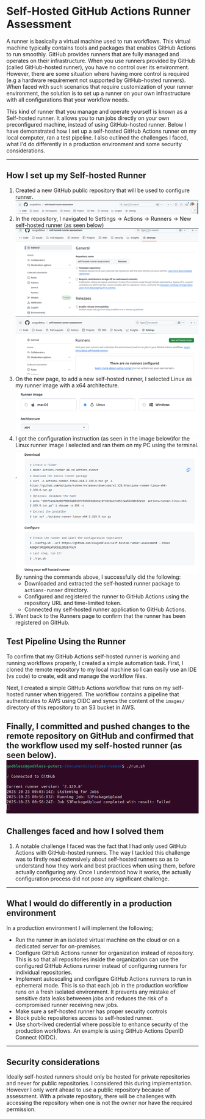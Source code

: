 # Self-Hosted GitHub Actions Runner Assessment

A runner is basically a virtual machine used to run workflows. This virtual machine typically contains tools and packages that enables GitHub Actions to run smoothly. GitHub provides runners that are fully managed and operates on their infrastructure. When you use runners provided by GitHub (called GitHub-hosted runner), you have no control over its environment. However, there are some situation where having more control is required (e.g a hardware requirement not supported by GitHub-hosted runners). When faced with such scenarios that require customization of your runner environment, the solution is to set up a runner on your own infrastructure with all configurations that your workflow needs.

This kind of runner that you manage and operate yourself is known as a Self-hosted runner. It allows you to run jobs directly on your own preconfigured machine, instead of using GitHub-hosted runner. Below I have demonstrated how I set up a self-hosted GitHub Actions runner on my local computer, ran a test pipeline. I also outlined the challenges I faced, what I'd do differently in a production environment and some security considerations.

---

## How I set up my Self-hosted Runner

1. Created a new GitHub public repository that will be used to configure runner.
![SHR1](./images/SHR1.png)
1. In the repository, I navigated to Settings → Actions → Runners → New self-hosted runner (as seen below) 
![SHR1](./images/shr2.png)
![SHR1](./images/shr4.png)
2. On the new page, to add a new self-hosted runner, I selected Linux as my runner image with a x64 architecture.
![SHR1](./images/shr5.png)
3. I got the configuration instruction (as seen in the image below)for the Linux runner image I selected and ran them on my PC using the terminal. 
![SHR1](./images/shr6.png)
By running the commands above, I successfully did the following:
   - Downloaded and extracted the self-hosted runner package to  `actions-runner` directory.
   - Configured and registered the runner to GitHub Actions using the repository URL and time-limited token. 
   - Connected my self-hosted runner application to GitHub Actions.
4. Went back to the Runners page to confirm that the runner has been registered on GitHub.

## Test Pipeline Using the Runner

To confirm that my GitHub Actions self-hosted runner is working and running workflows properly, I created a simple automation task. First, I cloned the remote repository to my local machine so I can easily use an IDE (vs code) to create, edit and manage the workflow files.

Next, I created a simple GitHub Actions workflow that runs on my self-hosted runner when triggered. The workflow contains a pipeline that authenticates to AWS using OIDC and syncs the content of the `images/` directory of this repository to an S3 bucket in AWS. 

Finally, I committed and pushed changes to the remote repository on GitHub and confirmed that the workflow used my self-hosted runner (as seen below).
![SHR1](./images/shr10.png)
---

## Challenges faced and how I solved them
1. A notable challenge I faced was the fact that I had only used GitHub Actions with GitHub-hosted runners. The way I tackled this challenge was to firstly read extensively about self-hosted runners so as to understand how they work and best practices when using them, before actually configuring any. Once I understood how it works, the actually configuration process did not pose any significant challenge.

---

## What I would do differently in a production environment

In a production environment I will implement the following;

- Run the runner in an isolated virtual machine on the cloud or on a dedicated server for on-premises.
- Configure GitHub Actions runner for organization instead of repository. This is so that all repositories inside the organization can use the configured GitHub Actions runner instead of configuring runners for individual repositories.
- Implement autoscaling and configure GitHub Actions runners to run in ephemeral mode. This is so that each job in the production workflow runs on a fresh isolated environment. It prevents any mistake of sensitive data leaks betweeen jobs and reduces the risk of a compromised runner receiving new jobs.
- Make sure a self-hosted runner has proper security controls
- Block public repositories access to self-hosted runner.
- Use short-lived credential where possible to enhance security of the production workflows. An example is using GitHub Actions OpenID Connect (OIDC).

---

## Security considerations
  Ideally self-hosted runners should only be hosted for private repositories and never for public repositories. I considered this during implementation. However I only went ahead to use a public repository because of assessment. With a private repository, there will be challenges with accessing the repository when one is not the owner nor have the required permission.